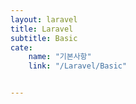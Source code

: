 ```yaml
---
layout: laravel
title: Laravel
subtitle: Basic
cate:
    name: "기본사항"
    link: "/Laravel/Basic"


---
```

